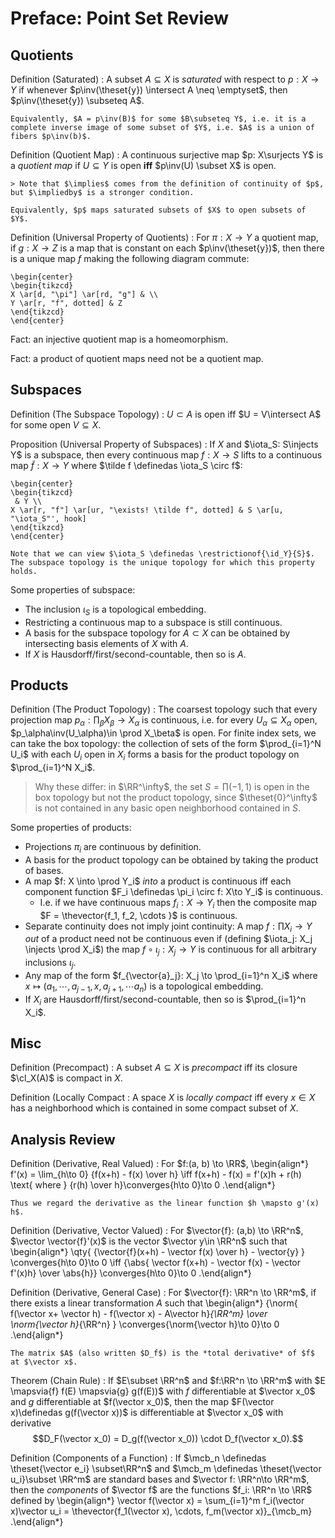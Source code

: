 # Preface: Point Set Review

## Quotients 

Definition (Saturated)
:   A subset $A\subseteq X$ is *saturated* with respect to $p:X\to Y$ if whenever $p\inv(\theset{y}) \intersect A \neq \emptyset$, then $p\inv(\theset{y}) \subseteq A$.

    Equivalently, $A = p\inv(B)$ for some $B\subseteq Y$, i.e. it is a complete inverse image of some subset of $Y$, i.e. $A$ is a union of fibers $p\inv(b)$.

Definition (Quotient Map)
:   A continuous surjective map $p: X\surjects Y$ is a *quotient map* if $U\subseteq Y$ is open **iff** $p\inv(U) \subset X$ is open.

    > Note that $\implies$ comes from the definition of continuity of $p$, but $\impliedby$ is a stronger condition.

    Equivalently, $p$ maps saturated subsets of $X$ to open subsets of $Y$.

Definition (Universal Property of Quotients)
:   For $\pi :X\to Y$ a quotient map, if $g:X\to Z$ is a map that is constant on each $p\inv(\theset{y})$, then there is a unique map $f$ making the following diagram commute:

    \begin{center}
    \begin{tikzcd}
    X \ar[d, "\pi"] \ar[rd, "g"] & \\
    Y \ar[r, "f", dotted] & Z
    \end{tikzcd}
    \end{center}

Fact: an injective quotient map is a homeomorphism.

Fact: a product of quotient maps need not be a quotient map.

## Subspaces

Definition (The Subspace Topology)
: $U\subset A$ is open iff $U = V\intersect A$ for some open $V\subseteq X$.

Proposition (Universal Property of Subspaces)
:   If $X$ and $\iota_S: S\injects Y$ is a subspace, then every continuous map $f: X\to S$ lifts to a continuous map $\tilde f: X\to Y$ where $\tilde f \definedas \iota_S \circ f$:

    \begin{center}
    \begin{tikzcd}
     & Y \\
    X \ar[r, "f"] \ar[ur, "\exists! \tilde f", dotted] & S \ar[u, "\iota_S"', hook]
    \end{tikzcd}
    \end{center}

    Note that we can view $\iota_S \definedas \restrictionof{\id_Y}{S}$.
    The subspace topology is the unique topology for which this property holds.

Some properties of subspace:

- The inclusion $\iota_S$ is a topological embedding.
- Restricting a continuous map to a subspace is still continuous.
- A basis for the subspace topology for $A\subset X$ can be obtained by intersecting basis elements of $X$ with $A$.
- If $X$ is Hausdorff/first/second-countable, then so is $A$.

## Products 

Definition (The Product Topology)
: The coarsest topology such that every projection map $p_\alpha: \prod_\beta X_\beta \to X_\alpha$ is continuous, i.e. for every $U_\alpha \subseteq X_\alpha$ open, $p_\alpha\inv(U_\alpha)\in \prod X_\beta$ is open.
  For finite index sets, we can take the box topology: the collection of sets of the form $\prod_{i=1}^N U_i$ with each $U_i$ open in $X_i$ forms a basis for the product topology on $\prod_{i=1}^N X_i$.

> Why these differ: in $\RR^\infty$, the set $S = \prod (-1, 1)$ is open in the box topology but not the product topology, since $\theset{0}^\infty$ is not contained in any basic open neighborhood contained in $S$.

Some properties of products:

- Projections $\pi_i$ are continuous by definition.
- A basis for the product topology can be obtained by taking the product of bases.
- A map $f: X \into \prod Y_i$ *into* a product is continuous iff each component function $F_i \definedas \pi_i \circ f: X\to Y_i$ is continuous.
  - I.e. if we have continuous maps $f_i:X\to Y_i$ then the composite map $F = \thevector{f_1, f_2, \cdots }$ is continuous.
- Separate continuity does not imply joint continuity: A map $f: \prod X_i \to Y$ *out* of a product need not be continuous even if (defining $\iota_j: X_j \injects \prod X_i$) the map $f\circ \iota_j: X_j \to Y$ is continuous for all arbitrary inclusions $\iota_j$.
- Any map of the form $f_{\vector{a}_j}: X_j \to \prod_{i=1}^n X_i$ where $x\mapsto (a_1, \cdots, a_{j-1}, x, a_{j+1}, \cdots a_n)$ is a topological embedding.
- If $X_i$ are Hausdorff/first/second-countable, then so is $\prod_{i=1}^n X_i$.

## Misc

Definition (Precompact)
: A subset $A\subseteq X$ is *precompact* iff its closure $\cl_X(A)$ is compact in $X$.

Definition (Locally Compact
: A space $X$ is *locally compact* iff every $x\in X$ has a neighborhood which is contained in some compact subset of $X$.

## Analysis Review

Definition (Derivative, Real Valued)
:   For $f:(a, b) \to \RR$,
    \begin{align*}
    f'(x) = \lim_{h\to 0} {f(x+h) - f(x) \over h} \iff f(x+h) - f(x) = f'(x)h + r(h) \text{ where } {r(h) \over h}\converges{h\to 0}\to 0
    .\end{align*}

    Thus we regard the derivative as the linear function $h \mapsto g'(x) h$.


Definition (Derivative, Vector Valued)
:   For $\vector{f}: (a,b) \to \RR^n$, $\vector \vector{f}'(x)$ is the vector $\vector y\in \RR^n$ such that
    \begin{align*}
    \qty{ {\vector{f}(x+h) - \vector f(x) \over h} - \vector{y} } \converges{h\to 0}\to 0 \iff {\abs{ \vector f(x+h) - \vector f(x) - \vector f'(x)h} \over \abs{h}}  \converges{h\to 0}\to 0
    .\end{align*}

Definition (Derivative, General Case)
:   For $\vector{f}: \RR^n \to \RR^m$, if there exists a linear transformation $A$ such that 
    \begin{align*}
    {\norm{ f(\vector x+ \vector h) - f(\vector x) - A\vector h}_{\RR^m} \over \norm{\vector h}_{\RR^n} }  \converges{\norm{\vector h}\to 0}\to 0
    .\end{align*}

    The matrix $A$ (also written $D_f$) is the *total derivative* of $f$ at $\vector x$.

Theorem (Chain Rule)
: If $E\subset \RR^n$ and $f:\RR^n \to \RR^m$ with $E \mapsvia{f} f(E) \mapsvia{g} g(f(E))$ with $f$ differentiable at $\vector x_0$ and $g$ differentiable at $f(\vector x_0)$, then the map $F(\vector x)\definedas g(f(\vector x))$ is differentiable at $\vector x_0$ with derivative $$D_F(\vector x_0) = D_g(f(\vector x_0)) \cdot D_f(\vector x_0).$$

Definition (Components of a Function)
:   If $\mcb_n \definedas \theset{\vector e_i} \subset\RR^n$ and $\mcb_m \definedas \theset{\vector u_i}\subset \RR^m$ are standard bases and $\vector f: \RR^n\to \RR^m$, then the *components* of $\vector f$ are the functions $f_i: \RR^n \to \RR$ defined by
    \begin{align*}
    \vector f(\vector x) = \sum_{i=1}^m f_i(\vector x)\vector u_i = \thevector{f_1(\vector x), \cdots, f_m(\vector x)}_{\mcb_m} 
    .\end{align*}




